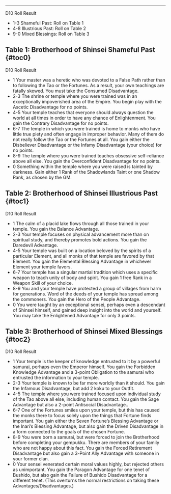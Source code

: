 ---
D10 Roll Result

- 1-3 Shameful Past: Roll on Table 1
- 4-8 Illustrious Past: Roll on Table 2
- 9-0 Mixed Blessings: Roll on Table 3

## <span>Table 1: Brotherhood of Shinsei Shameful Past</span> {#toc0}

D10 Roll Result

- 1 Your master was a heretic who was devoted to a False Path rather than to following the Tao or the Fortunes. As a result, your own teachings are fatally skewed. You must take the Consumed Disadvantage.
- 2-3 The shrine or temple where you were trained was in an exceptionally impoverished area of the Empire. You begin play with the Ascetic Disadvantage for no points.
- 4-5 Your temple teaches that everyone should always question the world at all times in order to have any chance of Enlightenment. You gain the Contrary Disadvantage for no points.
- 6-7 The temple in which you were trained is home to monks who have little true piety and often engage in improper behavior. Many of them do not really follow the Tao or the Fortunes at all. You gain either the Disbeliever Disadvantage or the Infamy Disadvantage (your choice) for no points.
- 8-9 The temple where you were trained teaches obsessive self-reliance above all else. You gain the Overconfident Disadvantage for no points.
- 0 Something within the temple where you were raised is tainted by darkness. Gain either 1 Rank of the Shadowlands Taint or one Shadow Rank, as chosen by the GM.

## <span>Table 2: Brotherhood of Shinsei Illustrious Past</span> {#toc1}

D10 Roll Result

- 1 The calm of a placid lake flows through all those trained in your temple. You gain the Balance Advantage.
- 2-3 Your temple focuses on physical advancement more than on spiritual study, and thereby promotes bold actions. You gain the Daredevil Advantage.
- 4-5 Your temple was built on a location beloved by the spirits of a particular Element, and all monks of that temple are favored by that Element. You gain the Elemental Blessing Advantage in whichever Element your temple favors.
- 6-7 Your temple has a singular martial tradition which uses a specific weapon to teach unity of body and spirit. You gain 1 free Rank in a Weapon Skill of your choice.
- 8-9 You and your temple have protected a group of villages from harm for generations. Word of the deeds of your temple has spread among the commoners. You gain the Hero of the People Advantage.
- 0 You were taught by an exceptional sensei, perhaps even a descendant of Shinsei himself, and gained deep insight into the world and yourself. You may take the Enlightened Advantage for only 3 points.

## <span>Table 3: Brotherhood of Shinsei Mixed Blessings</span> {#toc2}

D10 Roll Result

- 1 Your temple is the keeper of knowledge entrusted to it by a powerful samurai, perhaps even the Emperor himself. You gain the Forbidden Knowledge Advantage and a 3-point Obligation to the samurai who entrusted the information to your temple.
- 2-3 Your temple is known to be far more worldly than it should. You gain the Infamous Disadvantage, but add 2 koku to your Outfit.
- 4-5 The temple where you were trained focused upon individual study of the Tao above all else, including human contact. You gain the Sage Advantage but also a 2-point Antisocial Disadvantage..
- 6-7 One of the Fortunes smiles upon your temple, but this has caused the monks there to focus solely upon the things that Fortune finds important. You gain either the Seven Fortune’s Blessing Advantage or the Inari’s Blessing Advantage, but also gain the Driven Disadvantage in a form connected to the goals of the chosen Fortune.
- 8-9 You were born a samurai, but were forced to join the Brotherhood before completing your gempukku. There are members of your family who are not happy about this fact. You gain the Forced Retirement Disadvantage but also gain a 3-Point Ally Advantage with someone in your former clan.
- 0 Your sensei venerated certain moral values highly, but rejected others as unimportant. You gain the Paragon Advantage for one tenet of Bushido, but also gain the Failure of Bushido Disadvantage for a different tenet. (This overturns the normal restrictions on taking these Advantages/Disadvantages.)

